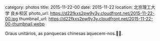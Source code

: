 category: photos 
title: 2015-11-22-00
date: 2015-11-22
location: 北京理工大学 良乡校区
photo_url: https://d22fkxs2pw9y3y.cloudfront.net/2015-11-22-00.jpg
thumbnail_url: https://d22fkxs2pw9y3y.cloudfront.net/2015-11-22-00-thumbnail.webp

Graus unitários, as panquecas chinesas aquecem-nos.🌯🍲.                 